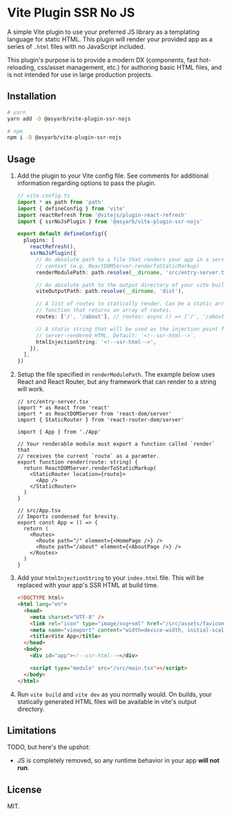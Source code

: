 # Vite Plugin SSR No JS

A simple Vite plugin to use your preferred JS library as a templating language
for static HTML. This plugin will render your provided app as a series of
`.html` files with no JavaScript included.

This plugin's purpose is to provide a modern DX (components, fast hot-reloading,
css/asset management, etc.) for authoring basic HTML files, and is not intended
for use in large production projects.

## Installation

```sh
# yarn
yarn add -D @asyarb/vite-plugin-ssr-nojs

# npm
npm i -D @asyarb/vite-plugin-ssr-nojs
```

## Usage

1. Add the plugin to your Vite config file. See comments for additional
   information regarding options to pass the plugin.

   ```ts
   // vite.config.ts
   import * as path from 'path'
   import { defineConfig } from 'vite'
   import reactRefresh from '@vitejs/plugin-react-refresh'
   import { ssrNoJsPlugin } from '@asyarb/vite-plugin-ssr-nojs'

   export default defineConfig({
     plugins: [
       reactRefresh(),
       ssrNoJsPlugin({
         // An absolute path to a file that renders your app in a server-side
         // context (e.g. ReactDOMServer.renderToStaticMarkup)
         renderModulePath: path.resolve(__dirname, 'src/entry-server.tsx'),

         // An absolute path to the output directory of your vite builds.
         viteOutputPath: path.resolve(__dirname, 'dist'),

         // A list of routes to statically render. Can be a static array or a
         // function that returns an array of routes.
         routes: ['/', '/about'], // routes: async () => ['/', '/about']

         // A static string that will be used as the injection point for your
         // server-rendered HTML. Default: `<!--ssr-html-->`.
         htmlInjectionString: '<!--ssr-html-->',
       }),
     ],
   })
   ```

2. Setup the file specified in `renderModulePath`. The example below uses React
   and React Router, but any framework that can render to a string will work.

   ```tsx
   // src/entry-server.tsx
   import * as React from 'react'
   import * as ReactDOMServer from 'react-dom/server'
   import { StaticRouter } from 'react-router-dom/server'

   import { App } from './App'

   // Your renderable module must export a function called `render` that
   // receives the current `route` as a paramter.
   export function render(route: string) {
     return ReactDOMServer.renderToStaticMarkup(
       <StaticRouter location={route}>
         <App />
       </StaticRouter>
     )
   }

   // src/App.tsx
   // Imports condensed for brevity.
   export const App = () => {
     return (
       <Routes>
         <Route path="/" element={<HomePage />} />
         <Route path="/about" element={<AboutPage />} />
       </Routes>
     )
   }
   ```

3. Add your `htmlInjectionString` to your `index.html` file. This will be
   replaced with your app's SSR HTML at build time.

   ```html
   <!DOCTYPE html>
   <html lang="en">
     <head>
       <meta charset="UTF-8" />
       <link rel="icon" type="image/svg+xml" href="/src/assets/favicon.svg" />
       <meta name="viewport" content="width=device-width, initial-scale=1.0" />
       <title>Vite App</title>
     </head>
     <body>
       <div id="app"><!--ssr-html--></div>

       <script type="module" src="/src/main.tsx"></script>
     </body>
   </html>
   ```

4. Run `vite build` and `vite dev` as you normally would. On builds, your
   statically generated HTML files will be available in vite's output directory.

## Limitations

TODO, but here's the upshot:

- JS is completely removed, so any runtime behavior in your app **will not
  run**.

## License

MIT.
